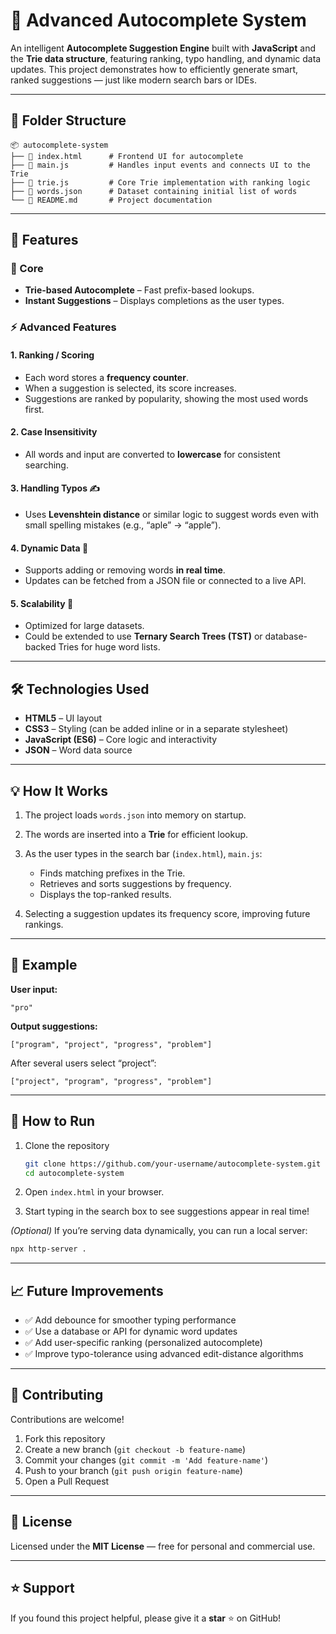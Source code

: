 
# 🔮 Advanced Autocomplete System

An intelligent **Autocomplete Suggestion Engine** built with **JavaScript** and the **Trie data structure**, featuring ranking, typo handling, and dynamic data updates.
This project demonstrates how to efficiently generate smart, ranked suggestions — just like modern search bars or IDEs.

---

## 📁 Folder Structure

```
📦 autocomplete-system
├── 📄 index.html      # Frontend UI for autocomplete
├── 📄 main.js         # Handles input events and connects UI to the Trie
├── 📄 trie.js         # Core Trie implementation with ranking logic
├── 📄 words.json      # Dataset containing initial list of words
└── 📄 README.md       # Project documentation
```

---

## 🚀 Features

### 🧠 Core

* **Trie-based Autocomplete** – Fast prefix-based lookups.
* **Instant Suggestions** – Displays completions as the user types.

### ⚡ Advanced Features

#### 1. Ranking / Scoring

* Each word stores a **frequency counter**.
* When a suggestion is selected, its score increases.
* Suggestions are ranked by popularity, showing the most used words first.

#### 2. Case Insensitivity

* All words and input are converted to **lowercase** for consistent searching.

#### 3. Handling Typos ✍️

* Uses **Levenshtein distance** or similar logic to suggest words even with small spelling mistakes (e.g., “aple” → “apple”).

#### 4. Dynamic Data 🔄

* Supports adding or removing words **in real time**.
* Updates can be fetched from a JSON file or connected to a live API.

#### 5. Scalability 🧩

* Optimized for large datasets.
* Could be extended to use **Ternary Search Trees (TST)** or database-backed Tries for huge word lists.

---

## 🛠️ Technologies Used

* **HTML5** – UI layout
* **CSS3** – Styling (can be added inline or in a separate stylesheet)
* **JavaScript (ES6)** – Core logic and interactivity
* **JSON** – Word data source

---

## 💡 How It Works

1. The project loads `words.json` into memory on startup.
2. The words are inserted into a **Trie** for efficient lookup.
3. As the user types in the search bar (`index.html`), `main.js`:

   * Finds matching prefixes in the Trie.
   * Retrieves and sorts suggestions by frequency.
   * Displays the top-ranked results.
4. Selecting a suggestion updates its frequency score, improving future rankings.

---

## 🧪 Example

**User input:**

```
"pro"
```

**Output suggestions:**

```
["program", "project", "progress", "problem"]
```

After several users select “project”:

```
["project", "program", "progress", "problem"]
```

---

## 🧭 How to Run

1. Clone the repository

   ```bash
   git clone https://github.com/your-username/autocomplete-system.git
   cd autocomplete-system
   ```
2. Open `index.html` in your browser.
3. Start typing in the search box to see suggestions appear in real time!

*(Optional)*
If you’re serving data dynamically, you can run a local server:

```bash
npx http-server .
```

---

## 📈 Future Improvements

* ✅ Add debounce for smoother typing performance
* ✅ Use a database or API for dynamic word updates
* ✅ Add user-specific ranking (personalized autocomplete)
* ✅ Improve typo-tolerance using advanced edit-distance algorithms

---

## 🤝 Contributing

Contributions are welcome!

1. Fork this repository
2. Create a new branch (`git checkout -b feature-name`)
3. Commit your changes (`git commit -m 'Add feature-name'`)
4. Push to your branch (`git push origin feature-name`)
5. Open a Pull Request

---

## 🧾 License

Licensed under the **MIT License** — free for personal and commercial use.

---

## ⭐ Support

If you found this project helpful, please give it a **star** ⭐ on GitHub!


